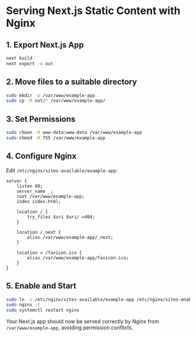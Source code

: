 # Serving Next.js Static Content with Nginx

## 1. Export Next.js App
```bash
next build
next export -o out
```

## 2. Move files to a suitable directory
```bash
sudo mkdir -p /var/www/example-app
sudo cp -R out/* /var/www/example-app/
```

## 3. Set Permissions
```bash
sudo chown -R www-data:www-data /var/www/example-app
sudo chmod -R 755 /var/www/example-app
```

## 4. Configure Nginx
Edit `/etc/nginx/sites-available/example-app`:

```nginx
server {
    listen 80;
    server_name _;
    root /var/www/example-app;
    index index.html;

    location / {
        try_files $uri $uri/ =404;
    }

    location /_next {
        alias /var/www/example-app/_next;
    }

    location = /favicon.ico {
        alias /var/www/example-app/favicon.ico;
    }
}
```

## 5. Enable and Start
```bash
sudo ln -s /etc/nginx/sites-available/example-app /etc/nginx/sites-enabled/
sudo nginx -t
sudo systemctl restart nginx
```

Your Next.js app should now be served correctly by Nginx from `/var/www/example-app`, avoiding permission conflicts.
